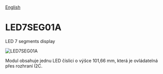 
[English](./README.md)
<!--- module --->
# LED7SEG01A
<!--- Emodule --->

<!--- subtitle --->LED 7 segments display<!--- Esubtitle --->

![LED7SEG01A]()

<!--- description --->Modul obsahuje jednu LED číslici o výšce 101,66 mm, která je ovládatelná přes rozhraní I2C.<!--- Edescription --->
            